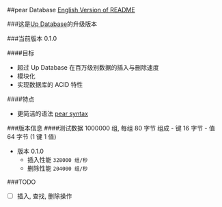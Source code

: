 ##pear Database
[English Version of README](./README.en.md)

###这是[Up Database](http://www.github.com/UncP/Up_Database)的升级版本

###当前版本 0.1.0

####目标
- 超过 Up Database 在百万级别数据的插入与删除速度
- 模块化
- 实现数据库的 ACID 特性

####特点
- 更简洁的语法 [pear syntax](./pear_syntax)


###版本信息
####测试数据 1000000 组, 每组 80 字节
	组成
	- 键 16 字节
	- 值 64 字节 (1 键 1 值)

* 版本 0.1.0
	- 插入性能			``` 328000 组/秒 ```
	- 删除性能			``` 204000 组/秒 ```


###TODO
- [ ] 插入, 查找, 删除操作